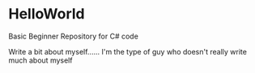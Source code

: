 # HelloWorld
Basic Beginner Repository for C# code

Write a bit about myself...... I'm the type of guy who doesn't really write much about myself


